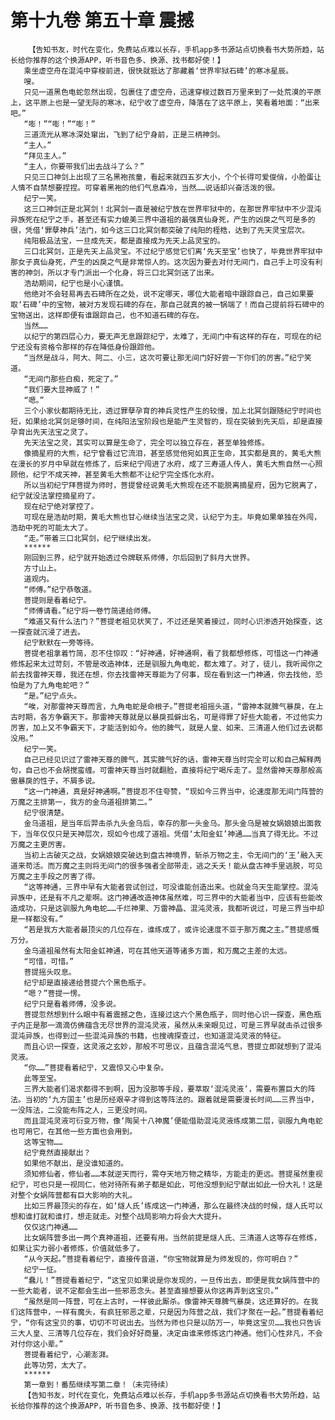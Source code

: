 # 第十九卷 第五十章 震撼
        【告知书友，时代在变化，免费站点难以长存，手机app多书源站点切换看书大势所趋，站长给你推荐的这个换源APP，听书音色多、换源、找书都好使！】
       乘坐虚空舟在混沌中穿梭前进，很快就抵达了那藏着‘世界牢狱石碑’的寒冰星辰。
       嗖。
       只见一道黑色电蛇忽然出现，包裹住了虚空舟，迅速穿梭过数百万里来到了一处荒漠的平原上，这平原上也是一望无际的寒冰，纪宁收了虚空舟，降落在了这平原上，笑看着地面：“出来吧。”
       “嘭！”“嘭！”“嘭！”
       三道流光从寒冰深处窜出，飞到了纪宁身前，正是三柄神剑。
       “主人。”
       “拜见主人。”
       “主人，你要带我们出去战斗了么？”
       只见三口神剑上出现了三名黑袍孩童，看起来就四五岁大小，个个长得可爱俊俏，小脸蛋让人情不自禁想要捏捏。可穿着黑袍的他们气息森冷，当然……说话却兴奋活泼的很。
       纪宁一笑。
       这三口神剑正是北冥剑！北冥剑一直是被纪宁放在世界牢狱中的，在那世界牢狱中不少混沌异族死在纪宁之手，甚至还有实力媲美三界中道祖的最强真仙身死，产生的凶戾之气可是多的很，凭借‘罪孽神兵’法门，如今这三口北冥剑都突破了纯阳的桎梏，达到了先天灵宝层次。
       纯阳极品法宝，一旦成先天，都是直接成为先天上品灵宝的。
       三口北冥剑，正是先天上品灵宝。不过纪宁感觉它们离‘先天至宝’也快了，毕竟世界牢狱中那女子真仙身死，产生的凶戾之气是非常惊人的。这次因为要去对付无间门，自己手上可没有利害的神剑，所以才专门派出一个化身，将三口北冥剑送了出来。
       浩劫期间，纪宁也是小心谨慎。
       他绝对不会轻易再去石碑所在之处，说不定哪天，哪位大能者暗中跟踪自己，自己如果要取‘石碑’中的宝物，被对方发现石碑的存在，那自己就真的被一锅端了！而自己提前将石碑中的宝物送出，这样即便有谁跟踪自己，也不知道石碑的存在。
       当然……
       以纪宁的第四层心力，要无声无息跟踪纪宁，太难了，无间门中有这样的存在，可现在的纪宁还没有资格令那样的存在降低身份跟踪他。
       “当然是战斗，阿大、阿二、小三，这次可要让那无间门好好尝一下你们的厉害。”纪宁笑道。
       “无间门那些白痴，死定了。”
       “我们要大显神威了！”
       “嗯。”
       三个小家伙都期待无比，透过罪孽孕育的神兵灵性产生的较慢，加上北冥剑跟随纪宁时间也短，如果给北冥剑足够时间，在纯阳法宝阶段也是能产生灵智的，现在突破到先天后，却是直接孕育出先天法宝之灵了。
       先天法宝之灵，其实可以算是生命了，完全可以独立存在，甚至单独修炼。
       像摘星府的大熊，纪宁曾看过它流泪，甚至感觉他宛如真正生命，其实都是真的，黄毛大熊在漫长的岁月中早就在修炼了，后来纪宁闯进了水府，成了三寿道人传人，黄毛大熊自然一心照顾他，纪宁不成天神，甚至黄毛大熊都不让纪宁完全炼化水府。
       所以当初纪宁拜菩提为师时，菩提曾经说黄毛大熊现在还不能脱离摘星府，因为它脱离了，纪宁就没法掌控摘星府了。
       现在纪宁绝对掌控了。
       可现在是浩劫时期，黄毛大熊也甘心继续当法宝之灵，认纪宁为主。毕竟如果单独在外闯，浩劫中死的可能太大了。
       “走。”带着三口北冥剑，纪宁继续出发。
       ******
       刚回到三界，纪宁就开始透过令牌联系师傅，尔后回到了斜月大世界。
       方寸山上。
       道观内。
       “师傅。”纪宁恭敬道。
       菩提则是看着纪宁。
       “师傅请看。”纪宁将一卷竹简递给师傅。
       “难道又有什么法门？”菩提老祖见状笑了，不过还是笑着接过，同时心识渗透开始探查，这一探查就沉浸了进去。
       纪宁默默在一旁等待。
       菩提老祖拿着竹简，忍不住惊叹：“好神通，好神通啊，看了我都想修炼，可惜这一门神通修炼起来太过苛刻，不管是改造神体，还是驯服九角电蛇，都太难了。对了，徒儿，我听闻你之前去找雷神天尊，我还在想，你去找雷神天尊能为了何事，现在看到这一门神通，你去找他，恐怕是为了九角电蛇吧？”
       “是。”纪宁点头。
       “唉，对那雷神天尊而言，九角电蛇是命根子。”菩提老祖摇头道，“雷神本就脾气暴戾，在上古时期，各方争霸天下。那雷神天尊就是以暴戾孤僻出名，可是得罪了好些大能者，不过他实力厉害，加上又不争霸天下，才能活到如今。他的脾气，就是人皇、如来、三清道人他们过去说都没用。”
       纪宁一笑。
       自己已经见识过了雷神天尊的脾气，其实脾气好的话，雷神天尊当时完全可以和自己解释两句，自己也不会胡搅蛮缠。可雷神天尊当时就翻脸，直接将纪宁喝斥走了。显然雷神天尊那般高傲暴戾的性子，不屑多说。
       “这一门神通，真是好神通啊。”菩提忍不住夸赞，“现如今三界当中，论速度那无间门阵营的万魔之主排第一，我方的金乌道祖排第二。”
       纪宁很清楚。
       金乌道祖，是当年后羿击杀九头金乌后，幸存的那一头金乌。那头金乌是被女娲娘娘出面救下，当年仅仅只是天神层次，现如今也成了道祖。凭借‘太阳金虹’神通……当真了得无比。不过万魔之主更厉害。
       当初上古破灭之战，女娲娘娘突破达到盘古神境界，斩杀万物之主，令无间门的‘王’融入天道来苟活。而万魔之主则将无间门的很多强者全部带走，逃之夭夭！能从盘古神手里逃脱，可见万魔之主手段之厉害了得。
       “这等神通，三界中早有大能者尝试创过，可没谁能创造出来。也就金乌天生能掌控。混沌异族中，还是有不凡之辈啊。这门神通改造神体虽然难，可三界中的大能者当中，应该有些能改造成功，只是这驯服九角电蛇……千烂神果、万雷神晶、混沌灵液，我都听说过，可是三界当中却是一样都没有。”
       “若是我方大能者最顶尖的几位存在，谁练成了，或许论速度不亚于那万魔之主。”菩提感慨万分。
       金乌道祖虽然有太阳金虹神通，可在其他天道等诸多方面，和万魔之主差的太远。
       “可惜，可惜。”
       菩提摇头叹息。
       纪宁却是直接递给菩提六个黑色瓶子。
       “嗯？”菩提一愣。
       纪宁只是看着师傅，没多说。
       菩提忽然想到什么眼中有着震撼之色，连接过这六个黑色瓶子，同时他心识一探查，黑色瓶子内正是那一滴滴仿佛蕴含无尽世界的混沌灵液，虽然从未亲眼见过，可是三界早就击杀过很多混沌异族，也得到过一些混沌异族的书籍，也搜魂探查过，也知道混沌灵液的特征。
       而且心识一探查，这灵液之玄妙，那般不可思议，且蕴含混沌气息，菩提立即就想到了混沌灵液。
       “你……”菩提看着纪宁，又震惊又心中复杂。
       此等至宝。
       三界大能者们渴求都得不到啊，因为没那等手段，要萃取‘混沌灵液’，需要布置巨大的阵法。当初的‘九方国主’也是历经艰辛才得到这等阵法的。跟着就是需要漫长时间……三界当中，一没阵法，二没能布阵之人，三更没时间。
       而且混沌灵液可衍变万物，像‘陶吴十八神魔’便能借助混沌灵液练成第二层，驯服九角电蛇也可用它，在其他一些方面也会用到。
       这等宝物……
       纪宁竟然直接献出？
       如果他不献出，是没谁知道的。
       须知修仙者，修仙者……本就逆天而行，需夺天地万物之精华，方能走的更远。菩提虽然重视纪宁，可也只是一视同仁，他对待所有弟子都是如此，可他没想到纪宁献出如此一份大礼！这是对整个女娲阵营都有巨大影响的大礼。
       比如三界最顶尖的存在，如‘燧人氏’练成这一门神通，那么在最终决战的时候，燧人氏可以想和谁打就和谁打，想走就走。对整个战局影响力将会大大提升。
       仅仅这门神通……
       比女娲阵营多出一两个真神道祖，还要有用。当然前提是燧人氏、三清道人这等存在修炼，如果让实力弱小者修炼，价值就低多了。
       “从今天起。”菩提看着纪宁，直接传音道，“你宝物就算是为师发现的，你可明白？”
       纪宁一怔。
       “蠢儿！”菩提看着纪宁，“这宝贝如果说是你发现的，一旦传出去，即便是我女娲阵营中的一些大能者，说不定都会生出一些邪恶念头。甚至直接想要从你这再弄到这宝贝。”
       “虽然是同一阵营，可在上古时，一样彼此厮杀。像雷神天尊脾气暴戾，这还算好的。在我们这阵营中，一样有魔头，有疯狂邪恶之辈，只是因为阵营之战，我们才聚在一起。”菩提看着纪宁，“你有这宝贝的事，切切不可说出去。当然为师也只是以防万一，毕竟这宝贝……我也只告诉三大人皇、三清等几位存在，我们会好好商量，决定由谁来修炼这门神通。他们心性非凡，不会对付你这小辈。”
       菩提看着纪宁，心潮澎湃。
       此等功劳，太大了。
       ******
       第一章到！番茄继续写第二章！（未完待续）
       【告知书友，时代在变化，免费站点难以长存，手机app多书源站点切换看书大势所趋，站长给你推荐的这个换源APP，听书音色多、换源、找书都好使！】